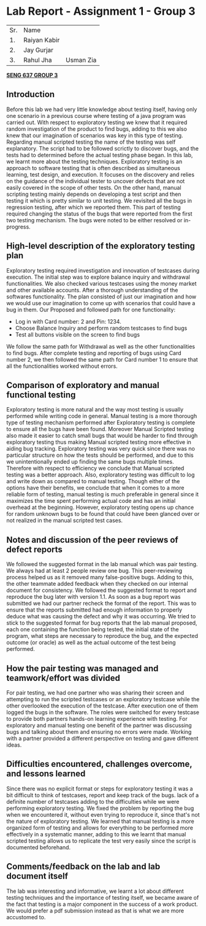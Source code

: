 <!-----

Yay, no errors, warnings, or alerts!

Conversion time: 0.518 seconds.


Using this Markdown file:

1. Paste this output into your source file.
2. See the notes and action items below regarding this conversion run.
3. Check the rendered output (headings, lists, code blocks, tables) for proper
   formatting and use a linkchecker before you publish this page.

Conversion notes:

* Docs to Markdown version 1.0Î²33
* Mon July 4 2023 19:42:08 GMT-0800 (PST)
* Source doc: SENG 637 Assignment 1 Report
* Tables are currently converted to HTML tables.
----->

# Lab Report - Assignment 1 - Group 3

<table>
  <tr>
   <td>
    Sr.
   </td>
   <td>
    Name
   </td>
  </tr>
  <tr>
   <td>
    1.
   </td>
   <td>
    Raiyan Kabir
   </td>
  </tr>
  <tr>
   <td>
    2.
   </td>
   <td>
    Jay Gurjar
   </td>
  </tr>
  <tr>
   <td>
    3.
   </td>
   <td>
    Rahul Jha
   </td>
   <td>
      Usman Zia
   </td>
  </tr>
</table>


**<span style="text-decoration:underline;">SENG 637 GROUP 3</span>**

## Introduction

Before this lab we had very little knowledge about testing itself, having only one scenario in a previous course where testing of a java program was carried out. With respect to exploratory testing we knew that it required random investigation of the product to find bugs, adding to this we also knew that our imagination of scenarios was key in this type of testing. Regarding manual scripted testing the name of the testing was self explanatory. The script had to be followed scrictly to discover bugs, and the tests had to determined before the actual testing phase began.
In this lab, we learnt more about the testing techniques. Exploratory testing is an approach to software testing that is often described as simultaneous learning, test design, and execution. It focuses on the discovery and relies on the guidance of the individual tester to uncover defects that are not easily covered in the scope of other tests. On the other hand, manual scripting testing mainly depends on developing a test script and then testing it which is pretty similar to unit testing. We revisited all the bugs in regression testing, after which we reported them. This part of testing required changing the status of the bugs that were reported from the first two testing mechanism. The bugs were noted to be either resolved or in-progress. 

## High-level description of the exploratory testing plan

Exploratory testing required investigation and innovation of testcases during execution. The initial step was to explore balance inquiry and withdrawal functionalities. We also checked various testcases using the money market and other available accounts. After a thorough understanding of the softwares functionality. The plan consisted of just our imagination and how we would use our imagination to come up with scenarios that could have a bug in them.
Our Proposed and followed path for one functionality: 
- Log in with Card number: 2 and Pin: 1234. 
- Choose Balance Inquiry and perform random testcases to find bugs
- Test all buttons visible on the screen to find bugs

We follow the same path for Withdrawal as well as the other functionalities to find bugs.
After complete testing and reporting of bugs using Card number 2, we then followed the same path for Card number 1 to ensure that all the functionalities worked without errors.

## Comparison of exploratory and manual functional testing

Exploratory testing is more natural and the way most testing is usually performed while writing code in general. Manual testing is a more thorough type of testing mechanism performed after Exploratory testing is complete to ensure all the bugs have been found. Moreover Manual Scripted testing also made it easier to catch small bugs that would be harder to find through exploratory testing thus making Manual scripted testing more effective in aiding bug tracking. Exploratory testing was very quick since there was no particular structure on how the tests should be performed, and due to this we unintentionally ended up finding the same bugs multiple times. Therefore with respect to efficiency we conclude that Manual scripted testing was a better approach. Also, exploratory testing was difficult to log and write down as compared to manual testing. Though either of the options have their benefits, we conclude that when it comes to a more reliable form of testing, manual testing is much preferable in general since it maximizes the time spent performing actual code and has an initial overhead at the beginning. However, exploratory testing opens up chance for random unknown bugs to be found that could have been glanced over or not realized in the manual scripted test cases.


## Notes and discussion of the peer reviews of defect reports

We followed the suggested format in the lab manual which was pair testing. We always had at least 2 people review one bug. This peer-reviewing process helped us as it removed many false-positive bugs. Adding to this, the other teammate added feedback when they checked on our internal document for consistency. We followed the suggested format to report and reproduce the bug later with version 1.1.
As soon as a bug report was submitted we had our partner recheck the format of the report. This was to ensure that the reports submitted had enough information to properly deduce what was causing the defect and why it was occurring. We tried to stick to the suggested format for bug reports that the lab manual proposed, each one containing the function being tested, the initial state of the program, what steps are necessary to reproduce the bug, and the expected outcome (or oracle) as well as the actual outcome of the test being performed.


## How the pair testing was managed and teamwork/effort was divided

For pair testing, we had one partner who was sharing their screen and attempting to run the scripted testcases or an exploratory testcase while the other overlooked the execution of the testcase. After execution one of them logged the bugs in the software. The roles were switched for every testcase to provide both partners hands-on learning experience with testing. For exploratory and manual testing one benefit of the partner was discussing bugs and talking about them and ensuring no errors were made. Working with a partner provided a different perspective on testing and gave different ideas. 


## Difficulties encountered, challenges overcome, and lessons learned

Since there was no explicit format or steps for exploratory testing it was a bit difficult to think of testcases, report and keep track of the bugs. lack of a definite number of testcases adding to the difficulties while we were performing exploratory testing. We fixed the problem by reporting the bug when we encountered it, without even trying to reproduce it, since that's not the nature of exploratory testing. We learned that manual testing is a more organized form of testing and allows for everything to be performed more effectively in a systematic manner, adding to this we learnt that manual scripted testing allows us to replicate the test very easily since the script is documented beforehand.

## Comments/feedback on the lab and lab document itself

The lab was interesting and informative, we learnt a lot about different testing techniques and the importance of testing itself, we became aware of the fact that testing is a major component in the success of a work product. We would prefer a pdf submission instead as that is what we are more accustomed to.
